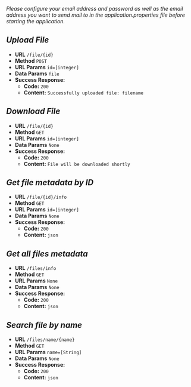 _Please configure your email address and password as well as the email address you want to send mail to in the application.properties file before starting the application._

***Upload File***
----
* **URL**
  `/file/{id}`
* **Method**
  `POST`
* **URL Params**
  `id=[integer]`
* **Data Params**
  `file`
* **Success Response:**
  * **Code:** `200`
  * **Content:** `Successfully uploaded file: filename`

***Download File***
----
* **URL**
  `/file/{id}`
* **Method**
  `GET`
* **URL Params**
  `id=[integer]`
* **Data Params**
  `None`
* **Success Response:**
  * **Code:** `200`
  * **Content:** `File will be downloaded shortly`

***Get file metadata by ID***
----
* **URL**
  `/file/{id}/info`
* **Method**
  `GET`
* **URL Params**
  `id=[integer]`
* **Data Params**
	`None`
* **Success Response:**
  * **Code:** `200`
  * **Content:** `json`

***Get all files metadata***
----
* **URL**
  `/files/info`
* **Method**
  `GET`
* **URL Params**
  `None`
* **Data Params**
  `None`
* **Success Response:**
  * **Code:** `200`
  * **Content:** `json`

***Search file by name***
----
* **URL**
  `/files/name/{name}`
* **Method**
  `GET`
* **URL Params**
  `name=[String]`
* **Data Params**
  `None`
* **Success Response:**
  * **Code:** `200`
  * **Content:** `json`